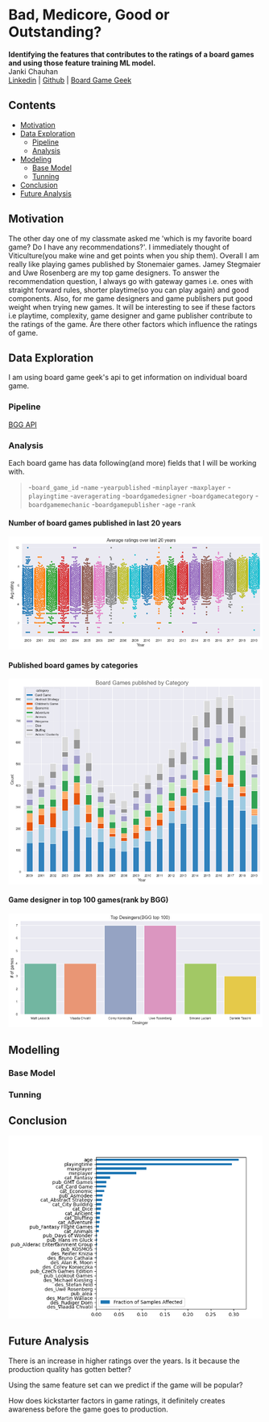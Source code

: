 # Bad, Medicore, Good or Outstanding?
**Identifying the features that contributes to the ratings of a board games and using those feature training ML model.**
<br>Janki Chauhan
<br>
[Linkedin](https://www.linkedin.com/in/jankichauhan/) | [Github](https://github.com/jankichauhan) | [Board Game Geek](https://boardgamegeek.com/user/jankichauhan)

## Contents

* [Motivation](#motivation)
* [Data Exploration](#data-exploration)
  * [Pipeline](#pipeline-source)
  * [Analysis](#analysis)
* [Modeling](#modeling)
  * [Base Model](#basemodel)
  * [Tunning](#tunning)
* [Conclusion](#conclusion)
* [Future Analysis](#future-analysis)

## Motivation
The other day one of my classmate asked me 'which is my favorite board game? Do I have any recommendations?'. I immediately thought of Viticulture(you make wine and get points when you ship them). Overall I am really like playing games published by Stonemaier games. Jamey Stegmaier and Uwe Rosenberg are my top game designers. To answer the recommendation question, I always go with gateway games i.e. ones with straight forward rules, shorter playtime(so you can play again) and good components. Also, for me game designers and game publishers put good weight when trying new games. It will be interesting to see if these factors i.e playtime, complexity, game designer and game publisher contribute to the ratings of the game. Are there other factors which influence the ratings of game. 

## Data Exploration
I am using board game geek's api to get information on individual board game.
### Pipeline

[BGG API](https://boardgamegeek.com/wiki/page/BGG_XML_API)

### Analysis
Each board game has data following(and more) fields that I will be working with.  
  > -`board_game_id` 
  > -`name` 
  > -`yearpublished` 
  > -`minplayer` 
  > -`maxplayer`
  > -`playingtime`
  > -`averagerating`
  > -`boardgamedesigner`
  > -`boardgamecategory`
  > -`boardgamemechanic`
  > -`boardgamepublisher`
  > -`age`
  > -`rank`
 
 #### Number of board games published in last 20 years
 
 ![](images/AvgRatingsByYear.png)
 
 #### Published board games by categories
 
 ![](images/ByCategoryByYear.png)
 
 #### Game designer in top 100 games(rank by BGG)
 
 ![](images/TopDesingers.png)
 
 ## Modelling
 
 ### Base Model
 
 ### Tunning
 
 ## Conclusion
 
 ![](images/RF_Features.png)
 
 ## Future Analysis
There is an increase in higher ratings over the years. Is it because the production quality has gotten better?

Using the same feature set can we predict if the game will be popular? 

How does kickstarter factors in game ratings, it definitely creates awareness before the game goes to production.

